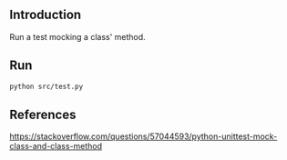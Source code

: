 ## Introduction

Run a test mocking a class' method.

## Run

```bash
python src/test.py
```

## References

https://stackoverflow.com/questions/57044593/python-unittest-mock-class-and-class-method

